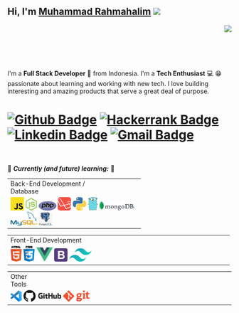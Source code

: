 ## Hi, I'm [Muhammad Rahmahalim](https://github.com/oxwazz) <img src="https://media.giphy.com/media/VgCDAzcKvsR6OM0uWg/giphy.gif" width="50"> 
<img align="right" src="https://media.giphy.com/media/VbnUQpnihPSIgIXuZv/giphy-downsized.gif"> <br><br><br><br><br></img>

I'm a **Full Stack Developer** 🚀 from Indonesia. I'm a **Tech Enthusiast** 💻 😁 passionate about learning and working with new tech. I love building interesting and amazing products that serve a great deal of purpose.

[![Github Badge](http://img.shields.io/badge/-Github-black?style=flat-square&logo=github&link=https://github.com/oxwazz)](https://github.com/oxwazz)
[![Hackerrank Badge](https://img.shields.io/badge/-Hackerrank-2EC866?style=flat-square&logo=HackerRank&logoColor=white&link=https://www.hackerrank.com/oxwazz)](https://www.hackerrank.com/oxwazz)
[![Linkedin Badge](https://img.shields.io/badge/-LinkedIn-blue?style=flat-square&logo=Linkedin&logoColor=white&link=https://www.linkedin.com/in/oxwazz/)](https://www.linkedin.com/in/oxwazz/)
[![Gmail Badge](https://img.shields.io/badge/-Gmail-d14836?style=flat-square&logo=Gmail&logoColor=white&link=mailto:muhammad.rahmahalim@gmail.com)](mailto:muhammad.rahmahalim@gmail.com)
===============
<br>

🌱 <b><i>Currently (and future) learning:</i></b> 🌱
<table style="width:300px">
  <tr>
    <td text-align="left">Back-End Development / Database                           </td>
  </tr>
  <tr>
    <td>
      <img src="logo-200px/javascript.png" width="30">
      <img src="logo-200px/nodejs.png" width="25">
      <img src="logo-200px/php.png" width="40">
      <img src="logo-200px/laravel.png" width="30">
      <img src="logo-200px/python.png" width="30">
      <img src="logo-200px/golang.png" width="22">
      <img src="logo-200px/mongodb.png" width="80">
      <img src="logo-200px/mysql.png" width="60">
      <img src="logo-200px/Postgresql.png" width="30">
    </td>
  </tr>
</table>

<table style="width:100%">
  <tr>
    <td text-align="left">Front-End Development                                    </td>
  </tr>
  <tr>
    <td>
      <img src="logo-200px/html5.png" width="25">
      <img src="logo-200px/css.png" width="25">
      <img src="logo-200px/vuejs.png" width="37">
      <img src="logo-200px/bootstrap4.png" width="30">
      <img src="logo-200px/tailwindcss.png" width="50">
    </td>
  </tr>
</table>

<table style="width:100%">
  <tr text-align="left">
    <td>Other Tools                                              </td>
  </tr>
  <tr>
    <td>
      <img src="logo-200px/vscode.png" width="25">
      <img src="logo-200px/github.png" width="85">
      <img src="logo-200px/git.png" width="60">
    </td>
  </tr>
</table>
